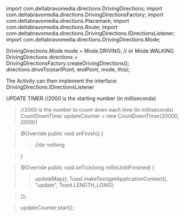 import com.deltabravomedia.directions.DrivingDirections;
import com.deltabravomedia.directions.DrivingDirectionsFactory;
import com.deltabravomedia.directions.Placemark;
import com.deltabravomedia.directions.Route;
import com.deltabravomedia.directions.DrivingDirections.IDirectionsListener;
import com.deltabravomedia.directions.DrivingDirections.Mode;





DrivingDirections.Mode mode = Mode.DRIVING; // or Mode.WALKING
DrivingDirections directions = DrivingDirectionsFactory.createDrivingDirections();
directions.driveTo(startPoint, endPoint, mode, this);

The Activity can then implement the interface:
DrivingDirections.IDirectionsListener



UPDATE TIMER
//2000 is the starting number (in milliseconds)
> //2000 is the number to count down each time (in milliseconds)
> CountDownTimer updateCounter = new CountDownTimer(20000, 2000){

> @Override
> public void onFinish() {
> > //do nothing

> }

> @Override
> public void onTick(long millisUntilFinished) {
> > updateMap();
> > Toast.makeText(getApplicationContext(), "update", Toast.LENGTH\_LONG);

> }};

> updateCounter.start();